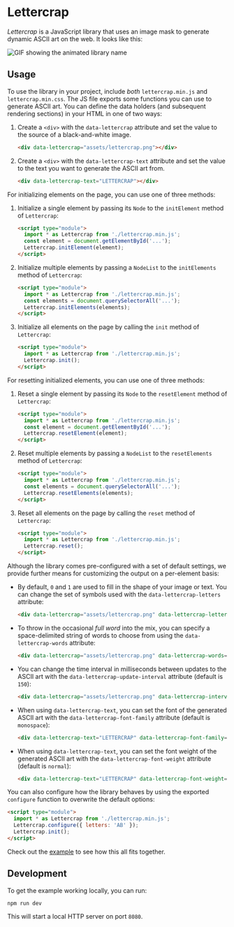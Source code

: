 # Lettercrap

_Lettercrap_ is a JavaScript library that uses an image mask to generate dynamic ASCII art on the web. It looks like this:

<picture>
  <source media="(prefers-color-scheme: dark)" srcset="https://github.com/dabico/lettercrap/assets/34584913/5d9e21ea-9301-49d4-a5c0-e685b762590d">
  <source media="(prefers-color-scheme: light)" srcset="https://github.com/dabico/lettercrap/assets/34584913/62f87c22-25b6-45f5-b8a4-6715ea9d394e">
  <img alt="GIF showing the animated library name" src="https://github.com/dabico/lettercrap/assets/34584913/5d9e21ea-9301-49d4-a5c0-e685b762590d">
</picture>

## Usage

To use the library in your project, include _both_ `lettercrap.min.js` and `lettercrap.min.css`. The JS file exports some functions you can use to generate ASCII art.
You can define the data holders (and subsequent rendering sections) in your HTML in one of two ways:

1. Create a `<div>` with the `data-lettercrap` attribute and set the value to the source of a black-and-white image.

   ```html
   <div data-lettercrap="assets/lettercrap.png"></div>
   ```

2. Create a `<div>` with the `data-lettercrap-text` attribute and set
   the value to the text you want to generate the ASCII art from.

   ```html
   <div data-lettercrap-text="LETTERCRAP"></div>
   ```

For initializing elements on the page, you can use one of three methods:

1. Initialize a single element by passing its `Node` to the `initElement` method of `Lettercrap`:

   ```html
   <script type="module">
     import * as Lettercrap from './lettercrap.min.js';
     const element = document.getElementById('...');
     Lettercrap.initElement(element);
   </script>
   ```

2. Initialize multiple elements by passing a `NodeList` to the `initElements` method of `Lettercrap`:

   ```html
   <script type="module">
     import * as Lettercrap from './lettercrap.min.js';
     const elements = document.querySelectorAll('...');
     Lettercrap.initElements(elements);
   </script>
   ```

3. Initialize all elements on the page by calling the `init` method of `Lettercrap`:

   ```html
   <script type="module">
     import * as Lettercrap from './lettercrap.min.js';
     Lettercrap.init();
   </script>
   ```

For resetting initialized elements, you can use one of three methods:

1. Reset a single element by passing its `Node` to the `resetElement` method of `Lettercrap`:

   ```html
   <script type="module">
     import * as Lettercrap from './lettercrap.min.js';
     const element = document.getElementById('...');
     Lettercrap.resetElement(element);
   </script>
   ```

2. Reset multiple elements by passing a `NodeList` to the `resetElements` method of `Lettercrap`:

   ```html
   <script type="module">
     import * as Lettercrap from './lettercrap.min.js';
     const elements = document.querySelectorAll('...');
     Lettercrap.resetElements(elements);
   </script>
   ```

3. Reset all elements on the page by calling the `reset` method of `Lettercrap`:

   ```html
   <script type="module">
     import * as Lettercrap from './lettercrap.min.js';
     Lettercrap.reset();
   </script>
   ```

Although the library comes pre-configured with a set of default settings,
we provide further means for customizing the output on a per-element basis:

- By default, `0` and `1` are used to fill in the shape of your image or text.
  You can change the set of symbols used with the `data-lettercrap-letters` attribute:

  ```html
  <div data-lettercrap="assets/lettercrap.png" data-lettercrap-letters="ABC"></div>
  ```

- To throw in the occasional _full word_ into the mix, you can specify a space-delimited string
  of words to choose from using the `data-lettercrap-words` attribute:

  ```html
  <div data-lettercrap="assets/lettercrap.png" data-lettercrap-words="APPLE BANANA CHERRY"></div>
  ```

- You can change the time interval in milliseconds between updates to the ASCII art
  with the `data-lettercrap-update-interval` attribute (default is `150`):

  ```html
  <div data-lettercrap="assets/lettercrap.png" data-lettercrap-interval="200"></div>
  ```

- When using `data-lettercrap-text`, you can set the font of the generated
  ASCII art with the `data-lettercrap-font-family` attribute (default is `monospace`):

  ```html
  <div data-lettercrap-text="LETTERCRAP" data-lettercrap-font-family="times"></div>
  ```

- When using `data-lettercrap-text`, you can set the font weight of the generated
  ASCII art with the `data-lettercrap-font-weight` attribute (default is `normal`):

  ```html
  <div data-lettercrap-text="LETTERCRAP" data-lettercrap-font-weight="bold"></div>
  ```

You can also configure how the library behaves by using the exported `configure` function to overwrite the default options:

```html
<script type="module">
  import * as Lettercrap from './lettercrap.min.js';
  Lettercrap.configure({ letters: 'AB' });
  Lettercrap.init();
</script>
```

Check out the [example](example/index.html) to see how this all fits together.

## Development

To get the example working locally, you can run:

```bash
npm run dev
```

This will start a local HTTP server on port `8080`.
